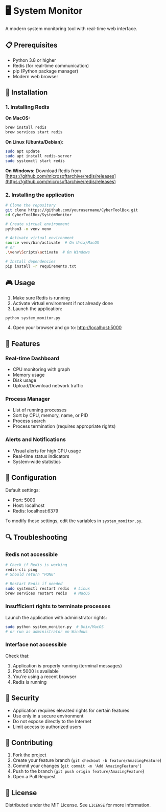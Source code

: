 # 🖥️ System Monitor

A modern system monitoring tool with real-time web interface.

## 📋 Prerequisites

- Python 3.8 or higher
- Redis (for real-time communication)
- pip (Python package manager)
- Modern web browser

## 🚀 Installation

### 1. Installing Redis

**On MacOS:**
```bash
brew install redis
brew services start redis
```

**On Linux (Ubuntu/Debian):**
```bash
sudo apt update
sudo apt install redis-server
sudo systemctl start redis
```

**On Windows:**
Download Redis from [https://github.com/microsoftarchive/redis/releases](https://github.com/microsoftarchive/redis/releases)

### 2. Installing the application

```bash
# Clone the repository
git clone https://github.com/yourusername/CyberToolBox.git
cd CyberToolBox/SystemMonitor

# Create virtual environment
python3 -m venv venv

# Activate virtual environment
source venv/bin/activate  # On Unix/MacOS
# or
.\venv\Scripts\activate  # On Windows

# Install dependencies
pip install -r requirements.txt
```

## 🎮 Usage

1. Make sure Redis is running
2. Activate virtual environment if not already done
3. Launch the application:
```bash
python system_monitor.py
```
4. Open your browser and go to: [http://localhost:5000](http://localhost:5000)

## 🎯 Features

### Real-time Dashboard
- CPU monitoring with graph
- Memory usage
- Disk usage
- Upload/Download network traffic

### Process Manager
- List of running processes
- Sort by CPU, memory, name, or PID
- Process search
- Process termination (requires appropriate rights)

### Alerts and Notifications
- Visual alerts for high CPU usage
- Real-time status indicators
- System-wide statistics

## 🔧 Configuration

Default settings:
- Port: 5000
- Host: localhost
- Redis: localhost:6379

To modify these settings, edit the variables in `system_monitor.py`.

## 🔍 Troubleshooting

### Redis not accessible
```bash
# Check if Redis is working
redis-cli ping
# Should return "PONG"

# Restart Redis if needed
sudo systemctl restart redis  # Linux
brew services restart redis   # MacOS
```

### Insufficient rights to terminate processes
Launch the application with administrator rights:
```bash
sudo python system_monitor.py  # Unix/MacOS
# or run as administrator on Windows
```

### Interface not accessible
Check that:
1. Application is properly running (terminal messages)
2. Port 5000 is available
3. You're using a recent browser
4. Redis is running

## 🔐 Security

- Application requires elevated rights for certain features
- Use only in a secure environment
- Do not expose directly to the Internet
- Limit access to authorized users

## 👥 Contributing

1. Fork the project
2. Create your feature branch (`git checkout -b feature/AmazingFeature`)
3. Commit your changes (`git commit -m 'Add AmazingFeature'`)
4. Push to the branch (`git push origin feature/AmazingFeature`)
5. Open a Pull Request

## 📝 License

Distributed under the MIT License. See `LICENSE` for more information.
